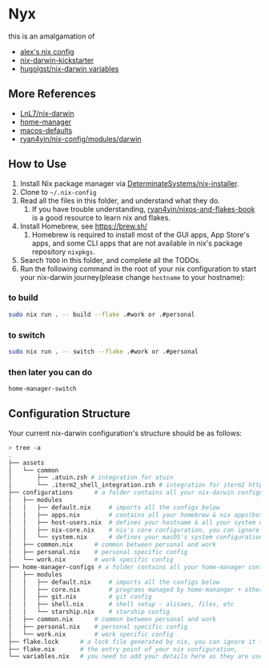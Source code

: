# Nyx

this is an amalgamation of
- [alex's nix config](https://github.com/agonzalezro/.config)
- [nix-darwin-kickstarter](https://github.com/ryan4yin/nix-darwin-kickstarter)
- [hugolgst/nix-darwin variables](https://github.com/hugolgst/nix-darwin)

## More References

- [LnL7/nix-darwin](https://github.com/LnL7/nix-darwin)
- [home-manager](https://github.com/nix-community/home-manager)
- [macos-defaults](https://github.com/yannbertrand/macos-defaults)
- [ryan4yin/nix-config/modules/darwin](https://github.com/ryan4yin/nix-config/tree/main/modules/darwin)

## How to Use

1. Install Nix package manager via [DeterminateSystems/nix-installer](https://github.com/DeterminateSystems/nix-installer).
2. Clone to `~/.nix-config`
3. Read all the files in this folder, and understand what they do.
   1. If you have trouble understanding, [ryan4yin/nixos-and-flakes-book](https://github.com/ryan4yin/nixos-and-flakes-book) is a good resource to learn nix and flakes.
4. Install Homebrew, see <https://brew.sh/>
   1. Homebrew is required to install most of the GUI apps, App Store's apps, and some CLI apps that are not available in nix's package repository `nixpkgs`.
5. Search `TODO` in this folder, and complete all the TODOs.
6. Run the following command in the root of your nix configuration to start your nix-darwin journey(please change `hostname` to your hostname):

### to build
```bash
sudo nix run . -- build --flake .#work or .#personal 
```

### to switch
```bash
sudo nix run . -- switch --flake .#work or .#personal 
```

### then later you can do
```bash
home-manager-switch
```

## Configuration Structure

Your current nix-darwin configuration's structure should be as follows:

```bash
> tree -a
.
├── assets
│   └── common
│       ├── .atuin.zsh # integration for atuin
│       └── .iterm2_shell_integration.zsh # integration for iterm2 https://iterm2.com/documentation-shell-integration.html
├── configurations 		# a folder contains all your nix-darwin configuration files
│   ├── modules
│   │   ├── default.nix		# imports all the configs below 
│	│   ├── apps.nix        # contains all your homebrew & nix apps(both GUI & CLI)
│	│   ├── host-users.nix  # defines your hostname & all your system users
│	│   ├── nix-core.nix    # nix's core configuration, you can ignore it for now
│	│   └── system.nix      # defines your macOS's system configuration(like dock, trackpad, keyboard, finder, loginwindow, etc.)
│   ├── common.nix		# common between personal and work
│   ├── personal.nix	# personal specific config
│   └── work.nix 		# work specific config
├── home-manager-configs # a folder contains all your home-manager configuration files
│   ├── modules
│   │   ├── default.nix		# imports all the configs below 
│   │   ├── core.nix 		# programs managed by home-mananger + other settings
│   │   ├── git.nix			# git config
│   │   ├── shell.nix 		# shell setup - alisaes, files, etc
│   │   └── starship.nix	# starship config
│   ├── common.nix 		# common between personal and work
│   ├── personal.nix 	# personal specific config
│   └── work.nix 		# work specific config
├── flake.lock  	# a lock file generated by nix, you can ignore it for now
├── flake.nix   	# the entry point of your nix configuration, 
└── variables.nix 	# you need to add your details here as they are used throughout the config
```
